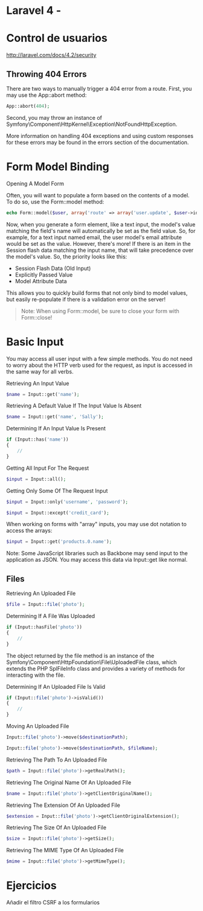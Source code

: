 # Laravel 4 -


<!-- ************************************************************************-->
# Control de usuarios

http://laravel.com/docs/4.2/security






<!-- ************************************** -->
## Throwing 404 Errors

There are two ways to manually trigger a 404 error from a route. First, you may use the App::abort method:

```php
App::abort(404);
```

Second, you may throw an instance of Symfony\Component\HttpKernel\Exception\NotFoundHttpException.

More information on handling 404 exceptions and using custom responses for these errors may be found in the errors section of the documentation.




<!-- ************************************************************************-->
# Form Model Binding

Opening A Model Form

Often, you will want to populate a form based on the contents of a model. To do so, use the Form::model method:

```php
echo Form::model($user, array('route' => array('user.update', $user->id)))
```

Now, when you generate a form element, like a text input, the model's value matching the field's name will automatically be set as the field value. So, for example, for a text input named email, the user model's email attribute would be set as the value. However, there's more! If there is an item in the Session flash data matching the input name, that will take precedence over the model's value. So, the priority looks like this:

* Session Flash Data (Old Input)
* Explicitly Passed Value
* Model Attribute Data

This allows you to quickly build forms that not only bind to model values, but easily re-populate if there is a validation error on the server!

> Note: When using Form::model, be sure to close your form with Form::close!





<!-- ************************************************************************-->
# Basic Input

You may access all user input with a few simple methods. You do not need to worry about the HTTP verb used for the request, as input is accessed in the same way for all verbs.

Retrieving An Input Value

```php
$name = Input::get('name');
```

Retrieving A Default Value If The Input Value Is Absent

```php
$name = Input::get('name', 'Sally');
```

Determining If An Input Value Is Present

```php
if (Input::has('name'))
{
    //
}
```

Getting All Input For The Request

```php
$input = Input::all();
```

Getting Only Some Of The Request Input

```php
$input = Input::only('username', 'password');

$input = Input::except('credit_card');
```

When working on forms with "array" inputs, you may use dot notation to access the arrays:

```php
$input = Input::get('products.0.name');
```

Note: Some JavaScript libraries such as Backbone may send input to the application as JSON. You may access this data via Input::get like normal.



<!-- ************************************ -->
## Files

Retrieving An Uploaded File

```php
$file = Input::file('photo');
```

Determining If A File Was Uploaded

```php
if (Input::hasFile('photo'))
{
    //
}
```

The object returned by the file method is an instance of the Symfony\Component\HttpFoundation\File\UploadedFile class, which extends the PHP SplFileInfo class and provides a variety of methods for interacting with the file.

Determining If An Uploaded File Is Valid

```php
if (Input::file('photo')->isValid())
{
    //
}
```

Moving An Uploaded File

```php
Input::file('photo')->move($destinationPath);

Input::file('photo')->move($destinationPath, $fileName);
```

Retrieving The Path To An Uploaded File

```php
$path = Input::file('photo')->getRealPath();
```

Retrieving The Original Name Of An Uploaded File

```php
$name = Input::file('photo')->getClientOriginalName();
```

Retrieving The Extension Of An Uploaded File

```php
$extension = Input::file('photo')->getClientOriginalExtension();
```

Retrieving The Size Of An Uploaded File

```php
$size = Input::file('photo')->getSize();
```

Retrieving The MIME Type Of An Uploaded File

```php
$mime = Input::file('photo')->getMimeType();
```







<!-- ************************************************************************-->
<!-- ************************************************************************-->
<!-- ************************************************************************-->
<!-- ************************************************************************-->



<!-- ************************************************************************-->
# Ejercicios


Añadir el filtro CSRF a los formularios



